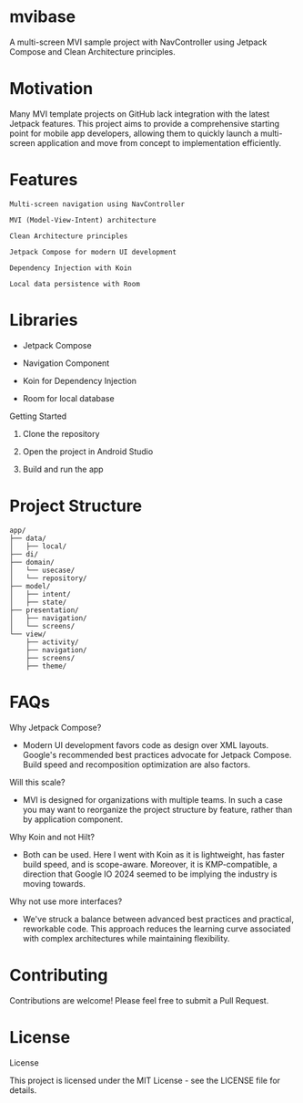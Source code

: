 # mvibase
A multi-screen MVI sample project with NavController using Jetpack Compose and Clean Architecture principles.


# Motivation
Many MVI template projects on GitHub lack integration with the latest Jetpack features. This project aims to provide a comprehensive starting point for mobile app developers, allowing them to quickly launch a multi-screen application and move from concept to implementation efficiently.

# Features

    Multi-screen navigation using NavController

    MVI (Model-View-Intent) architecture

    Clean Architecture principles

    Jetpack Compose for modern UI development

    Dependency Injection with Koin

    Local data persistence with Room


# Libraries
* Jetpack Compose

* Navigation Component

* Koin for Dependency Injection

* Room for local database


Getting Started

1. Clone the repository

2. Open the project in Android Studio

3. Build and run the app

# Project Structure

```
app/
├── data/
│   ├── local/
├── di/
├── domain/
│   └── usecase/
│   └── repository/
├── model/
│   ├── intent/
│   ├── state/
├── presentation/
│   ├── navigation/
│   └── screens/
└── view/
    ├── activity/
    ├── navigation/
    ├── screens/
    ├── theme/
```



# FAQs

Why Jetpack Compose?
* Modern UI development favors code as design over XML layouts. Google's recommended best practices advocate for Jetpack Compose. Build speed and recomposition optimization are also factors.

Will this scale?
* MVI is designed for organizations with multiple teams. In such a case you may want to reorganize the project structure by feature, rather than by application component.


Why Koin and not Hilt?
* Both can be used. Here I went with Koin as it is lightweight, has faster build speed, and is scope-aware. Moreover, it is KMP-compatible, a direction that Google IO 2024 seemed to be implying the industry is moving towards.

Why not use more interfaces?
* We've struck a balance between advanced best practices and practical, reworkable code. This approach reduces the learning curve associated with complex architectures while maintaining flexibility.

# Contributing

Contributions are welcome! Please feel free to submit a Pull Request.

# License

License

This project is licensed under the MIT License - see the LICENSE file for details.
